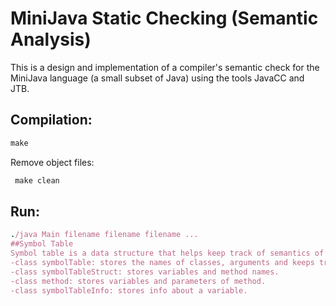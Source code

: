 # MiniJava Static Checking (Semantic Analysis)
This is a design and implementation of a compiler's semantic check for the MiniJava language (a small subset of Java) using the tools JavaCC and JTB.

 ##  Compilation: 
  ``` Ruby
  make
```
Remove object files: 
 ``` Ruby
  make clean
```
 ##  Run:
  ``` Ruby
./java Main filename filename filename ...
##Symbol Table
Symbol table is a data structure that helps keep track of semantics of variables. It stores information about the scope of variables, functions, names, classes and objects. 
-class symbolTable: stores the names of classes, arguments and keeps track of variable and method offsets.
-class symbolTableStruct: stores variables and method names.
-class method: stores variables and parameters of method.
-class symbolTableInfo: stores info about a variable.


